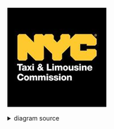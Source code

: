 ![rendered image description](Imagenes/NYC.jpg)

<details>
  <summary>diagram source</summary>
  This details block is collapsed by default when viewed in GitHub. This hides the mermaid graph definition, while the rendered image
  linked above is shown. The details tag has to follow the image tag. (newlines allowed)

```mermaid
gantt
    title Diagrama de Gantt 

    section Section
    Task 1           :a1, 2024-04-01, 30d
    Task 2           :after a1  , 20d
    Final Section    : 2024-05-12  , 12d


```
</details>
